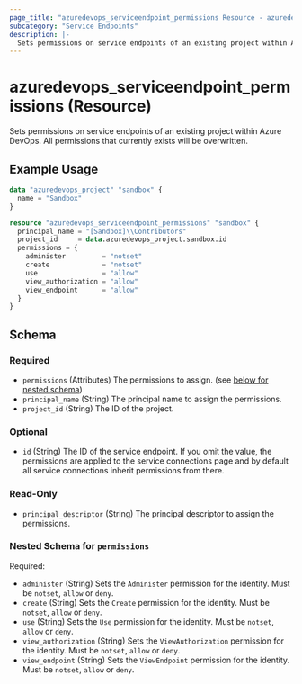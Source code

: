 ```yaml
---
page_title: "azuredevops_serviceendpoint_permissions Resource - azuredevops"
subcategory: "Service Endpoints"
description: |-
  Sets permissions on service endpoints of an existing project within Azure DevOps. All permissions that currently exists will be overwritten.
---
```


# azuredevops_serviceendpoint_permissions (Resource)

Sets permissions on service endpoints of an existing project within Azure DevOps. All permissions that currently exists will be overwritten.

## Example Usage

```terraform
data "azuredevops_project" "sandbox" {
  name = "Sandbox"
}

resource "azuredevops_serviceendpoint_permissions" "sandbox" {
  principal_name = "[Sandbox]\\Contributors"
  project_id     = data.azuredevops_project.sandbox.id
  permissions = {
    administer         = "notset"
    create             = "notset"
    use                = "allow"
    view_authorization = "allow"
    view_endpoint      = "allow"
  }
}
```

<!-- schema generated by tfplugindocs -->
## Schema

### Required

- `permissions` (Attributes) The permissions to assign. (see [below for nested schema](#nestedatt--permissions))
- `principal_name` (String) The principal name to assign the permissions.
- `project_id` (String) The ID of the project.

### Optional

- `id` (String) The ID of the service endpoint. If you omit the value, the permissions are applied to the service connections page and by default all service connections inherit permissions from there.

### Read-Only

- `principal_descriptor` (String) The principal descriptor to assign the permissions.

<a id="nestedatt--permissions"></a>
### Nested Schema for `permissions`

Required:

- `administer` (String) Sets the `Administer` permission for the identity. Must be `notset`, `allow` or `deny`.
- `create` (String) Sets the `Create` permission for the identity. Must be `notset`, `allow` or `deny`.
- `use` (String) Sets the `Use` permission for the identity. Must be `notset`, `allow` or `deny`.
- `view_authorization` (String) Sets the `ViewAuthorization` permission for the identity. Must be `notset`, `allow` or `deny`.
- `view_endpoint` (String) Sets the `ViewEndpoint` permission for the identity. Must be `notset`, `allow` or `deny`.

